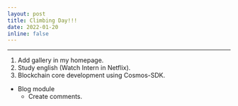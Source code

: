 ```yaml
---
layout: post
title: Climbing Day!!!
date: 2022-01-20
inline: false
---
```


***

1. Add gallery in my homepage.
2. Study english (Watch Intern in Netflix).
3. Blockchain core development using Cosmos-SDK.
  * Blog module
    * Create comments.